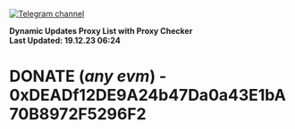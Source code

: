 [![Telegram channel](https://img.shields.io/endpoint?url=https://runkit.io/damiankrawczyk/telegram-badge/branches/master?url=https://t.me/n4z4v0d)](https://t.me/n4z4v0d) 

**Dynamic Updates Proxy List with Proxy Checker**  
**Last Updated: 19.12.23 06:24**

# DONATE (_any evm_) - 0xDEADf12DE9A24b47Da0a43E1bA70B8972F5296F2
